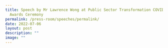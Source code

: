 ```yaml
---
title: Speech by Mr Lawrence Wong at Public Sector Transformation COVID‑19
  Awards Ceremony
permalink: /press-room/speeches/permalink/
date: 2022-07-06
layout: post
description: ""
image: ""
---
```

